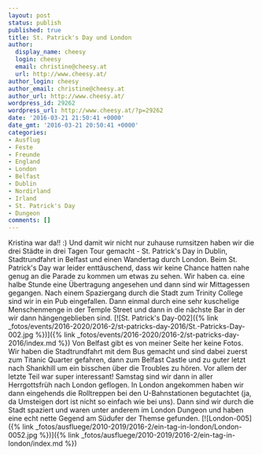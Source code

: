 ```yaml
---
layout: post
status: publish
published: true
title: St. Patrick's Day und London
author:
  display_name: cheesy
  login: cheesy
  email: christine@cheesy.at
  url: http://www.cheesy.at/
author_login: cheesy
author_email: christine@cheesy.at
author_url: http://www.cheesy.at/
wordpress_id: 29262
wordpress_url: http://www.cheesy.at/?p=29262
date: '2016-03-21 21:50:41 +0000'
date_gmt: '2016-03-21 20:50:41 +0000'
categories:
- Ausflug
- Feste
- Freunde
- England
- London
- Belfast
- Dublin
- Nordirland
- Irland
- St. Patrick's Day
- Dungeon
comments: []
---
```

Kristina war da!! :) Und damit wir nicht nur zuhause rumsitzen haben wir die drei Städte in drei Tagen Tour gemacht - St. Patrick's Day in Dublin, Stadtrundfahrt in Belfast und einen Wandertag durch London.
Beim St. Patrick's Day war leider enttäuschend, dass wir keine Chance hatten nahe genug an die Parade zu kommen um etwas zu sehen. Wir haben ca. eine halbe Stunde eine Übertragung angesehen und dann sind wir Mittagessen gegangen. Nach einem Spaziergang durch die Stadt zum Trinity College sind wir in ein Pub eingefallen. Dann einmal durch eine sehr kuschelige Menschenmenge in der Temple Street und dann in die nächste Bar in der wir dann hängengeblieben sind.
[![St. Patrick's Day-002]({% link _fotos/events/2016-2020/2016-2/st-patricks-day-2016/St.-Patricks-Day-002.jpg %})]({% link _fotos/events/2016-2020/2016-2/st-patricks-day-2016/index.md %})
Von Belfast gibt es von meiner Seite her keine Fotos. Wir haben die Stadtrundfahrt mit dem Bus gemacht und sind dabei zuerst zum Titanic Quarter gefahren, dann zum Belfast Castle und zu guter letzt nach Shankhill um ein bisschen über die Troubles zu hören. Vor allem der letzte Teil war super interessant!
Samstag sind wir dann in aller Herrgottsfrüh nach London geflogen. In London angekommen haben wir dann eingehends die Rolltreppen bei den U-Bahnstationen begutachtet (ja, da Umsteigen dort ist nicht so einfach wie bei uns). Dann sind wir durch die Stadt spaziert und waren unter anderem im London Dungeon und haben eine echt nette Gegend am Südufer der Themse gefunden.
[![London-005]({% link _fotos/ausfluege/2010-2019/2016-2/ein-tag-in-london/London-0052.jpg %})]({% link _fotos/ausfluege/2010-2019/2016-2/ein-tag-in-london/index.md %})
